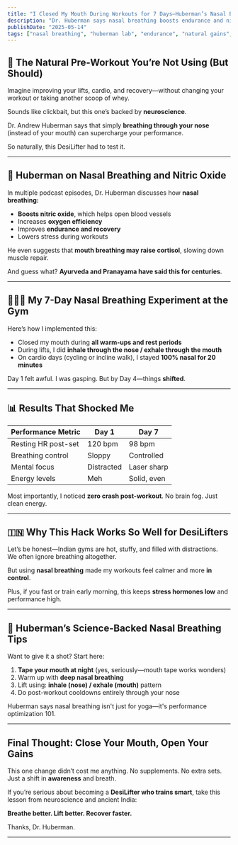 ```yaml
---
title: "I Closed My Mouth During Workouts for 7 Days—Huberman’s Nasal Breathing Hack is No Joke"
description: "Dr. Huberman says nasal breathing boosts endurance and nitric oxide. As a DesiLifter, I put it to the test—and wow."
publishDate: "2025-05-14"
tags: ["nasal breathing", "huberman lab", "endurance", "natural gains", "desilifter"]
---
```


## 👃 The Natural Pre-Workout You’re Not Using (But Should)

Imagine improving your lifts, cardio, and recovery—without changing your workout or taking another scoop of whey.

Sounds like clickbait, but this one’s backed by **neuroscience**.

Dr. Andrew Huberman says that simply **breathing through your nose** (instead of your mouth) can supercharge your performance.

So naturally, this DesiLifter had to test it.

---

## 🧪 Huberman on Nasal Breathing and Nitric Oxide

In multiple podcast episodes, Dr. Huberman discusses how **nasal breathing:**

- **Boosts nitric oxide**, which helps open blood vessels  
- Increases **oxygen efficiency**  
- Improves **endurance and recovery**  
- Lowers stress during workouts  

He even suggests that **mouth breathing may raise cortisol**, slowing down muscle repair.

And guess what? **Ayurveda and Pranayama have said this for centuries**.

---

## 🏋🏽‍♂️ My 7-Day Nasal Breathing Experiment at the Gym

Here’s how I implemented this:

- Closed my mouth during **all warm-ups and rest periods**  
- During lifts, I did **inhale through the nose / exhale through the mouth**  
- On cardio days (cycling or incline walk), I stayed **100% nasal for 20 minutes**

Day 1 felt awful. I was gasping. But by Day 4—things **shifted**.

---

## 📊 Results That Shocked Me

| Performance Metric | Day 1 | Day 7 |
|---------------------|--------|--------|
| Resting HR post-set | 120 bpm | 98 bpm |
| Breathing control   | Sloppy | Controlled |
| Mental focus        | Distracted | Laser sharp |
| Energy levels       | Meh | Solid, even |

Most importantly, I noticed **zero crash post-workout**. No brain fog. Just clean energy.

---

## 🇮🇳 Why This Hack Works So Well for DesiLifters

Let’s be honest—Indian gyms are hot, stuffy, and filled with distractions.  
We often ignore breathing altogether.

But using **nasal breathing** made my workouts feel calmer and more **in control**.

Plus, if you fast or train early morning, this keeps **stress hormones low** and performance high.

---

## 🧠 Huberman’s Science-Backed Nasal Breathing Tips

Want to give it a shot? Start here:

1. **Tape your mouth at night** (yes, seriously—mouth tape works wonders)  
2. Warm up with **deep nasal breathing**  
3. Lift using: **inhale (nose) / exhale (mouth)** pattern  
4. Do post-workout cooldowns entirely through your nose  


Huberman says nasal breathing isn't just for yoga—it's performance optimization 101.

---

## Final Thought: Close Your Mouth, Open Your Gains

This one change didn’t cost me anything. No supplements. No extra sets.  
Just a shift in **awareness** and breath.

If you’re serious about becoming a **DesiLifter who trains smart**, take this lesson from neuroscience and ancient India:

**Breathe better. Lift better. Recover faster.**

Thanks, Dr. Huberman.

---

